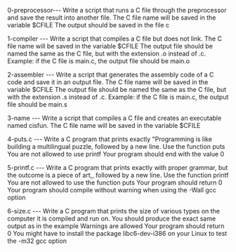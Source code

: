 0-preprocessor--- Write a script that runs a C file through the preprocessor and save the result into another file.
   			 The C file name will be saved in the variable $CFILE
   			 The output should be saved in the file c


1-compiler --- Write a script that compiles a C file but does not link.
    			The C file name will be saved in the variable $CFILE
    			The output file should be named the same as the C file, but with the extension .o instead of .c.
        		Example: if the C file is main.c, the output file should be main.o


2-assembler --- Write a script that generates the assembly code of a C code and save it in an output file.
    			The C file name will be saved in the variable $CFILE
    			The output file should be named the same as the C file, but with the extension .s instead of .c.
       			 Example: if the C file is main.c, the output file should be main.s


3-name --- Write a script that compiles a C file and creates an executable named cisfun.
       		The C file name will be saved in the variable $CFILE


4-puts.c --- Write a C program that prints exactly "Programming is like building a multilingual puzzle, followed by a new line.
    		Use the function puts
    		You are not allowed to use printf
    		Your program should end with the value 0


5-printf.c --- Write a C program that prints exactly with proper grammar, but the outcome is a piece of art,, followed by a new line.
    			Use the function printf
    			You are not allowed to use the function puts
    			Your program should return 0
    			Your program should compile without warning when using the -Wall gcc option


6-size.c --- Write a C program that prints the size of various types on the computer it is compiled and run on.
    			You should produce the exact same output as in the example
    			Warnings are allowed
   			 Your program should return 0
    			You might have to install the package libc6-dev-i386 on your Linux to test the -m32 gcc option
